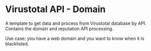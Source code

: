 Virustotal API - Domain
=======================

A template to get data and process from Virustotal database by API.
Contains the domain and reputation API processing.

Use case: you have a web domain and you want to know when it is blacklisted.
